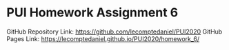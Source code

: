 ﻿# PUI Homework Assignment 6

GitHub Repository Link: https://github.com/lecomptedaniel/PUI2020
GitHub Pages Link: https://lecomptedaniel.github.io/PUI2020/homework_6/
